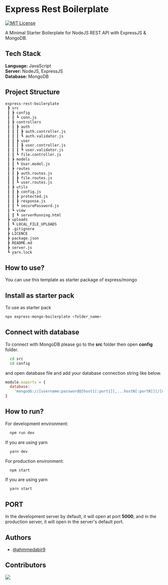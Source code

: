 # Express Rest Boilerplate

[![MIT License](https://img.shields.io/badge/License-MIT-green.svg)](https://choosealicense.com/licenses/mit/)

A Minimal Starter Boilerplate for NodeJS REST API with ExpressJS & MongoDB.

## Tech Stack

**Language:** JavaScript <br/>
**Server:** NodeJS, ExpressJS <br/>
**Database:** MongoDB <br/>

## Project Structure

```bash
express-rest-boilerplate
 ┣ src
 ┃ ┣ config
 ┃ ┃ ┗ conn.js
 ┃ ┣ controllers
 ┃ ┃ ┣ auth
 ┃ ┃ ┃ ┣ auth.controller.js
 ┃ ┃ ┃ ┗ auth.validator.js
 ┃ ┃ ┣ user
 ┃ ┃ ┃ ┣ user.controller.js
 ┃ ┃ ┃ ┗ user.validator.js
 ┃ ┃ ┗ file.controller.js
 ┃ ┣ models
 ┃ ┃ ┗ User.model.js
 ┃ ┣ routes
 ┃ ┃ ┣ auth.routes.js
 ┃ ┃ ┣ file.routes.js
 ┃ ┃ ┗ user.routes.js
 ┃ ┣ utils
 ┃ ┃ ┣ config.js
 ┃ ┃ ┣ protected.js
 ┃ ┃ ┣ response.js
 ┃ ┃ ┗ securePassword.js
 ┃ ┗ view
 ┃ ┃ ┗ serverRunning.html
 ┣ uploads
 ┃ ┗ LOCAL_FILE_UPLOADS
 ┣ .gitignore
 ┣ LICENCE
 ┣ package.json
 ┣ README.md
 ┣ server.js
 ┗ yarn.lock
```

## How to use?

You can use this template as starter package of express/mongo

## Install as starter pack

To use as starter pack

```bash
npx express-mongo-boilerplate <folder_name>
```

## Connect with database

To connect with MongoDB please go to the **src** folder then open **config** folder.

```bash
  cd src
  cd config
```

and open database file and add your database connection string like below.

```js
module.exports = {
  database:
    'mongodb://[username:password@]host1[:port1][,...hostN[:portN]][/[defaultauthdb][?options]]',
}
```

## How to run?

For development environment:

```bash
  npm run dev
```

If you are using yarn

```bash
  yarn dev
```

For production environment:

```bash
  npm start
```

If you are using yarn

```bash
  yarn start
```

## PORT

In the development server by default, it will open at port **5000**, and in the production server, it will open in the server's default port.

## Authors

- [@ahmmedabir9](https://github.com/ahmmedabir9)

## Contributors

<a href="https://github.com/ahmmedabir9/express-rest-boilerplate/graphs/contributors">
  <img src="https://contrib.rocks/image?repo=ahmmedabir9/express-rest-boilerplate" />
</a>
